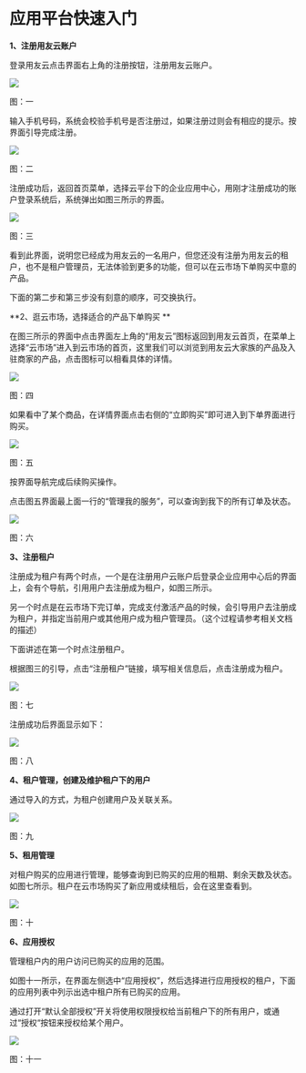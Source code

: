 # 应用平台快速入门

**1、注册用友云账户**

登录用友云点击界面右上角的注册按钮，注册用友云账户。

![](/articles/quickstart/1-/images/image1.png)

图：一

输入手机号码，系统会校验手机号是否注册过，如果注册过则会有相应的提示。按界面引导完成注册。

![](/articles/quickstart/1-/images/image2.png)

图：二

注册成功后，返回首页菜单，选择云平台下的企业应用中心，用刚才注册成功的账户登录系统后，系统弹出如图三所示的界面。

![](/articles/quickstart/1-/images/image3.png)

图：三

看到此界面，说明您已经成为用友云的一名用户，但您还没有注册为用友云的租户，也不是租户管理员，无法体验到更多的功能，但可以在云市场下单购买中意的产品。

下面的第二步和第三步没有刻意的顺序，可交换执行。

**2、逛云市场，选择适合的产品下单购买
**

在图三所示的界面中点击界面左上角的“用友云”图标返回到用友云首页，在菜单上选择“云市场”进入到云市场的首页，这里我们可以浏览到用友云大家族的产品及入驻商家的产品，点击图标可以相看具体的详情。

![](/articles/quickstart/1-/images/image4.png)

图：四

如果看中了某个商品，在详情界面点击右侧的“立即购买”即可进入到下单界面进行购买。

![](/articles/quickstart/1-/images/image5.png)

图：五

按界面导航完成后续购买操作。

点击图五界面最上面一行的“管理我的服务”，可以查询到我下的所有订单及状态。 

![](/articles/quickstart/1-/images/image6.png)

图：六

**3、注册租户**

注册成为租户有两个时点，一个是在注册用户云账户后登录企业应用中心后的界面上，会有个导航，引用用户去注册成为租户，如图三所示。

另一个时点是在云市场下完订单，完成支付激活产品的时候，会引导用户去注册成为租户，并指定当前用户或其他用户成为租户管理员。（这个过程请参考相关文档的描述）

下面讲述在第一个时点注册租户。

根据图三的引导，点击“注册租户”链接，填写相关信息后，点击注册成为租户。

![](/articles/quickstart/1-/images/image7.png)

图：七

注册成功后界面显示如下：

![](/articles/quickstart/1-/images/image8.png)

图：八

**4、租户管理，创建及维护租户下的用户**

通过导入的方式，为租户创建用户及关联关系。

![](/articles/quickstart/1-/images/image9.png)

图：九

**5、租用管理**

对租户购买的应用进行管理，能够查询到已购买的应用的租期、剩余天数及状态。如图七所示。租户在云市场购买了新应用或续租后，会在这里查看到。

![](/articles/quickstart/1-/images/image10.png)

图：十

**6、应用授权**

管理租户内的用户访问已购买的应用的范围。

如图十一所示，在界面左侧选中“应用授权”，然后选择进行应用授权的租户，下面的应用列表中列示出选中租户所有已购买的应用。

通过打开“默认全部授权”开关将使用权限授权给当前租户下的所有用户，或通过“授权“按钮来授权给某个用户。

![](/articles/quickstart/1-/images/image11.png)

图：十一












